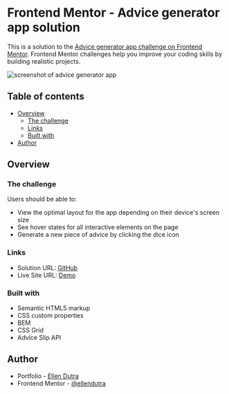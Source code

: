 # Frontend Mentor - Advice generator app solution

This is a solution to the [Advice generator app challenge on Frontend Mentor](https://www.frontendmentor.io/challenges/advice-generator-app-QdUG-13db). Frontend Mentor challenges help you improve your coding skills by building realistic projects.

![screenshot of advice generator app](https://i.imgur.com/nY2Pjc1.png)

## Table of contents

- [Overview](#overview)
  - [The challenge](#the-challenge)
  - [Links](#links)
  - [Built with](#built-with)
- [Author](#author)

## Overview

### The challenge

Users should be able to:

- View the optimal layout for the app depending on their device's screen size
- See hover states for all interactive elements on the page
- Generate a new piece of advice by clicking the dice icon

### Links

- Solution URL: [GitHub](https://github.com/ellendutra/advice-generator-app)
- Live Site URL: [Demo](https://ellendutra.github.io/advice-generator-app/)

### Built with

- Semantic HTML5 markup
- CSS custom properties
- BEM
- CSS Grid
- Advice Slip API

## Author

- Portfolio - [Ellen Dutra](https://github.com/ellendutra)
- Frontend Mentor - [@ellendutra](https://www.frontendmentor.io/profile/ellendutra)
